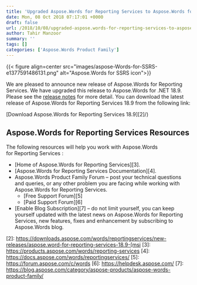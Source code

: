```yaml
---
title: 'Upgraded Aspose.Words for Reporting Services to Aspose.Words for .NET 18.9'
date: Mon, 08 Oct 2018 07:17:01 +0000
draft: false
url: /2018/10/08/upgraded-aspose.words-for-reporting-services-to-aspose.words-for-.net-18.9/
author: Tahir Manzoor
summary: ''
tags: []
categories: ['Aspose.Words Product Family']
---
```




{{< figure align=center src="images/aspose-Words-for-SSRS-e1377591486131.png" alt="Aspose.Words for SSRS icon">}}


We are pleased to announce new release of Aspose.Words for Reporting Services. We have upgraded this release to Aspose.Words for .NET 18.9. Please see the [release notes][1] for more detail. You can download the latest release of Aspose.Words for Reporting Services 18.9 from the following link:

[Download Aspose.Words for Reporting Services 18.9][2]/)

## Aspose.Words for Reporting Services Resources

The following resources will help you work with Aspose.Words for Reporting Services :

*   [Home of Aspose.Words for Reporting Services][3].
*   [Aspose.Words for Reporting Services Documentation][4].
*   Aspose.Words Product Family Forum – post your technical questions and queries, or any other problem you are facing while working with Aspose.Words for Reporting Services.
    *   [Free Support Forum][5]
    *   [Paid Support Forum][6]
*   [Enable Blog Subscription][7] – do not limit yourself, you can keep yourself updated with the latest news on Aspose.Words for Reporting Services, new features, fixes and enhancement by subscribing to Aspose.Words blog.




[1]: https://docs.aspose.com/words/reportingservices/aspose-words-for-reporting-services-18-9-release-notes/
[2]: https://downloads.aspose.com/words/reportingservices/new-releases/aspose.word-for-reporting-services-18.9-(msi
[3]: https://products.aspose.com/words/reporting-services
[4]: https://docs.aspose.com/words/reportingservices/
[5]: https://forum.aspose.com/c/words
[6]: https://helpdesk.aspose.com/
[7]: https://blog.aspose.com/category/aspose-products/aspose-words-product-family/





